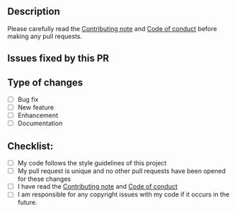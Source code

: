 ## Description

Please carefully read the [Contributing note](https://github.com/Grasscutters/Grasscutter/blob/stable/CONTRIBUTING.md) and [Code of conduct](https://github.com/Grasscutters/Grasscutter/blob/development/CODE_OF_CONDUCT.md) before making any pull requests.

## Issues fixed by this PR

<!--- Put the links of issues that may be fixed by this PR here (if any). -->
## Type of changes

<!--- Put an `x` in all the boxes that apply your changes. -->

- [ ] Bug fix
- [ ] New feature 
- [ ] Enhancement
- [ ] Documentation

## Checklist:

- [ ] My code follows the style guidelines of this project
- [ ] My pull request is unique and no other pull requests have been opened for these changes
- [ ] I have read the [Contributing note](https://github.com/Grasscutters/Grasscutter/blob/stable/CONTRIBUTING.md) and [Code of conduct](https://github.com/Grasscutters/Grasscutter/blob/development/CODE_OF_CONDUCT.md)
- [ ] I am responsible for any copyright issues with my code if it occurs in the future.

